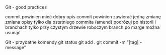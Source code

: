 
Git - good practices

commit powinien mieć dobry opis
commit powinien zawierać jedną zmianę
zmiana opisy tylko dla ostatniego commita (amend)
podróżuj po historii i branchach tylko przy czystym drzewie roboczym
branch po marge można usunąć


Git - przydatne komendy
git status
git add . 
git commit -m "[tag] - message"